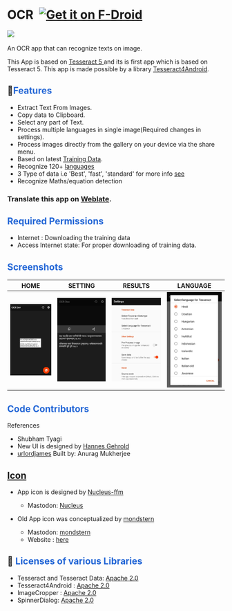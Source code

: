# OCR  ​  [<img src="https://f-droid.org/badge/get-it-on.png" alt="Get it on F-Droid" height="60">](https://f-droid.org/packages/io.github.subhamtyagi.ocr/)

<a href="https://hosted.weblate.org/projects/android-ocr" alt="Translate on Weblate"><img src="https://img.shields.io/badge/Translation-Weblate-red" ></a>


An OCR app that can recognize texts on image. 

This App is based on <a href="https://github.com/tesseract-ocr/tesseract/blob/master/README.md">Tesseract 5 </a> and its is first app which is based on Tesseract 5. This app is made possible by a library [Tesseract4Android](https://github.com/adaptech-cz/Tesseract4Android).


## 🚀<font color="#2467d6"><b>Features</b></font>

* Extract Text From Images.
* Copy data to Clipboard.
* Select any part of Text.
* Process multiple languages in single image(Required changes in settings).
* Process images directly from the gallery on your device via the share menu.
* Based on latest [Training Data](https://github.com/tesseract-ocr/tessdoc/blob/master/Data-Files.md).
* Recognize 120+ [languages](https://tesseract-ocr.github.io/tessdoc/Data-Files)
* 3 Type of data i.e 'Best', 'fast', 'standard' for more info [see](https://github.com/tesseract-ocr/tessdoc/blob/master/Data-Files.md)
* Recognize Maths/equation detection

### Translate this app on [Weblate](https://hosted.weblate.org/projects/android-ocr).


## <font color="#2467d6"><b>Required Permissions </b></font>

* Internet : Downloading the training data 
* Access Internet state: For proper downloading of training data.


## <font color="#2467d6"><b>Screenshots </b></font>

| HOME | SETTING | RESULTS |LANGUAGE|
|:-:|:-:|:-:|:-:|
| ![HOME](fastlane/metadata/android/en-US/images/phoneScreenshots/1.jpg?raw=true "home") | ![RESULT](fastlane/metadata/android/en-US/images/phoneScreenshots/2.jpg?raw=true "RESULT") | ![SETTINGS](fastlane/metadata/android/en-US/images/phoneScreenshots/7.jpg?raw=true "SETTINGS") | ![LANGUAGES](fastlane/metadata/android/en-US/images/phoneScreenshots/8.jpg?raw=true "LANGUAGES") |

## <font color="#2467d6"><b>Code Contributors </b></font>
References
* Shubham Tyagi
* New UI is designed by [Hannes Gehrold](https://github.com/h4n23s)
* [urlordjames](https://github.com/urlordjames)
Built by:
Anurag Mukherjee


## <font color="#2467d6"><b>[Icon ](https://github.com/SubhamTyagi/android-ocr/issues/15) </b></font>

*  App icon is designed by [Nucleus-ffm](https://github.com/nucleus-ffm)
 
    - Mastodon: [Nucleus](https://social.tchncs.de/@Nucleus) 


* Old App icon was conceptualized by [mondstern](https://mastodon.technology/@mondstern)

    - Mastodon:  [mondstern](https://mastodon.technology/@mondstern)
    - Website :  [here](https://www.moooon.de/)
   
  
  
## 📓 <font color="#2467d6"><b>Licenses of various Libraries</b></font>
 * Tesseract and Tesseract Data: [Apache 2.0](https://github.com/tesseract-ocr/tesseract/blob/master/LICENSE)
* Tesseract4Android : [Apache 2.0](https://github.com/adaptech-cz/Tesseract4Android/blob/master/LICENSE)
* ImageCropper : [Apache 2.0](https://github.com/ArthurHub/Android-Image-Cropper/blob/master/LICENSE.txt)
* SpinnerDialog: [Apache 2.0](https://github.com/MdFarhanRaja/SearchableSpinner/blob/master/LICENSE)
